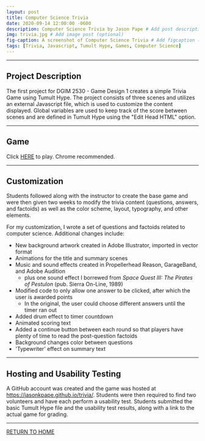 ```yaml
---
layout: post
title: Computer Science Trivia
date: 2020-09-14 12:00:00 -0600
description: Computer Science Trivia by Jason Pape # Add post description (optional)
img: trivia.jpg # Add image post (optional)
fig-caption: A screenshot of Computer Science Trivia # Add figcaption (optional)
tags: [Trivia, Javascript, Tumult Hype, Games, Computer Science]
---
```


----
## Project Description
The first project for DGIM 2530 - Game Design 1 creates a simple Trivia Game using Tumult Hype. The project consists of three scenes and utilizes an external Javascript file, which is used to customize the content displayed. Global variables are used to keep track of the score between scenes and are defined in Tumult Hype using the "Edit Head HTML" option.

----
## Game
Click <a href="https://jasonkpape.github.io/trivia/" target="_blank">HERE</a> to play. Chrome recommended.

----
## Customization
Students followed along with the instructor to create the base game and were then given two weeks to modify the trivia content (questions, answers, and factoids) as well as the color scheme, layout, typography, and other elements. 

For my customization, I wrote a set of questions and factoids related to computer science. Additional changes include:

* New background artwork created in Adobe Illustrator, imported in vector format
* Animations for the title and summary scenes
* Music and sound effects created in Propellerhead Reason, GarageBand, and Adobe Audition
  * plus one sound effect I borrewed from _Space Quest III: The Pirates of Pestulon_ (pub. Sierra On-Line, 1989)
* Modified code to only allow one answer to be clicked, after which the user is awarded points
  * In the original, the user could choose different answers until the timer ran out
* Added drum effect to timer countdown
* Animated scoring text
* Added a continue button between each round so that players have plenty of time to read the post-question factoids
* Background changes color between questions
* 'Typewriter' effect on summary text

----
## Hosting and Usability Testing
 A GitHub account was created and the game was hosted at <a href="https://jasonkpape.github.io/trivia/" target="_blank">https://jasonkpape.github.io/trivia/</a>. Students were then required to find two volunteers and have each perform a usability test. Students submitted the basic Tumult Hype file and the usability test results, along with a link to the actual game for grading.

----
[RETURN TO HOME](https://jasonkpape.github.io/jekyll-portfolio/)
